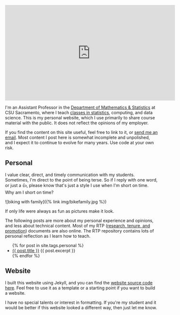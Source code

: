 ---
---

<iframe width="560" height="315" src="https://www.youtube.com/embed/eJooFMxrPMo" frameborder="0" allow="accelerometer; autoplay; encrypted-media; gyroscope; picture-in-picture" allowfullscreen></iframe>

I'm an Assistant Professor in the [Department of Mathematics & Statistics](https://www.csus.edu/college/natural-sciences-mathematics/mathematics-statistics/) at CSU Sacramento, where I teach [classes in statistics](https://catalog.csus.edu/courses-a-z/stat/), computing, and data science.
This is my personal website, which I use primarily to share course material with the public.
It does not reflect the opinions of my employer.

If you find the content on this site useful, feel free to link to it, or [send me an email](mailto:fitzgerald@csus.edu).
Most content I post here is somewhat incomplete and unpolished, and I expect it to continue to evolve for many years.
Use code at your own risk.


## Personal

I value clear, direct, and timely communication with my students.
Sometimes, I'm direct to the point of being terse.
So if I reply with one word, or just a 👍, please know that's just a style I use when I'm short on time.
Why am I short on time?

![biking with family]({% link img/bikefamily.jpg %})

If only life were always as fun as pictures make it look.

The following posts are more about my personal experience and opinions, and less about technical content.
Most of my RTP ([research, tenure, and promotion](https://github.com/clarkfitzg/rtp)) documents are also online.
The RTP repository contains lots of personal reflection as I learn how to teach.

<ul>
  {% for post in site.tags.personal %}
    <li>
      <a href="{{ post.url | relative_url }}">{{ post.title }}</a>
      {{ post.excerpt }}
    </li>
  {% endfor %}
</ul>


## Website

I built this website using Jekyll, and you can find the [website source code here](https://github.com/clarkfitzg/csus_website).
Feel free to use it as a template or a starting point if you want to build a website.

I have no special talents or interest in formatting.
If you're my student and it would be better if this website looked a different way, then just let me know.

